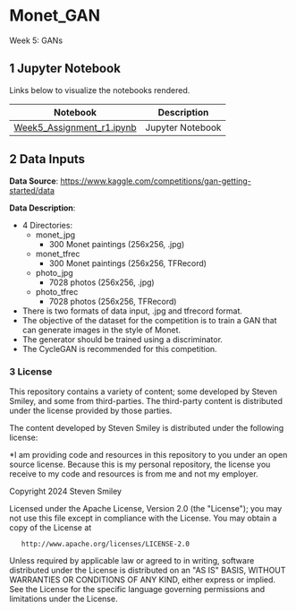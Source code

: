 # Monet_GAN
Week 5: GANs

## 1 Jupyter Notebook<a class="anchor" id="1"></a>
Links below to visualize the notebooks rendered.

| Notebook | Description |
|--------------------------------------------------------------------------------------------------------------|-------------------------------------------------------------------------------------------------------------------------------------------------------------------|
| [Week5_Assignment_r1.ipynb](https://nbviewer.org/github/stevensmiley1989/Monet_GAN/blob/main/Week5_Assignment_r1.ipynb) | Jupyter Notebook |
## 2 Data Inputs <a class="anchor" id="2"></a>
**Data Source**: https://www.kaggle.com/competitions/gan-getting-started/data

**Data Description**: 
* 4 Directories:
    * monet_jpg
        * 300 Monet paintings (256x256, .jpg)
    * monet_tfrec
        * 300 Monet paintings (256x256, TFRecord)
    * photo_jpg
        * 7028 photos (256x256, .jpg)
    * photo_tfrec
        * 7028 photos (256x256, TFRecord)
* There is two formats of data input, .jpg and tfrecord format.  
* The objective of the dataset for the competition is to train a GAN that can generate images in the style of Monet.  
* The generator should be trained using a discriminator.
* The CycleGAN is recommended for this competition. 

### 3 License <a class="anchor" id="6"></a>

This repository contains a variety of content; some developed by Steven Smiley, and some from third-parties.  The third-party content is distributed under the license provided by those parties.

The content developed by Steven Smiley is distributed under the following license:

*I am providing code and resources in this repository to you under an open source license.  Because this is my personal repository, the license you receive to my code and resources is from me and not my employer. 

   Copyright 2024 Steven Smiley

   Licensed under the Apache License, Version 2.0 (the "License");
   you may not use this file except in compliance with the License.
   You may obtain a copy of the License at

       http://www.apache.org/licenses/LICENSE-2.0

   Unless required by applicable law or agreed to in writing, software
   distributed under the License is distributed on an "AS IS" BASIS,
   WITHOUT WARRANTIES OR CONDITIONS OF ANY KIND, either express or implied.
   See the License for the specific language governing permissions and
   limitations under the License.
   
